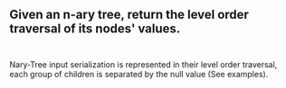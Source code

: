## Given an n-ary tree, return the level order traversal of its nodes' values. <br> <br> 
Nary-Tree input serialization is represented in their level order traversal, each group of children is separated by the null value (See examples). <br> 
